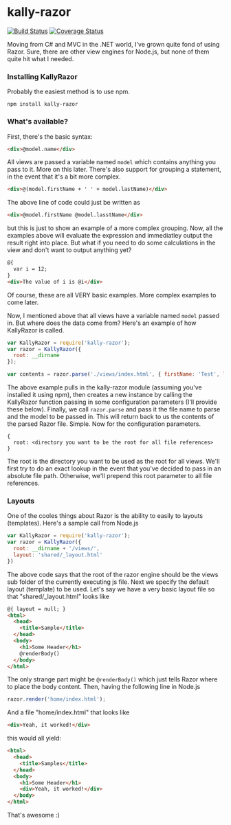 kally-razor
===========

[![Build Status](https://travis-ci.org/nufyoot/kally-razor.png?branch=master)](https://travis-ci.org/nufyoot/kally-razor) [![Coverage Status](https://coveralls.io/repos/nufyoot/kally-razor/badge.png?branch=master)](https://coveralls.io/r/nufyoot/kally-razor?branch=master)

Moving from C# and MVC in the .NET world, I've grown quite fond of using Razor.  Sure, there are other view engines for Node.js, but none of them quite hit what I needed.

### Installing KallyRazor
Probably the easiest method is to use npm.
```
npm install kally-razor
```

### What's available?
First, there's the basic syntax:
```html
<div>@model.name</div>
```
All views are passed a variable named `model` which contains anything you pass to it.  More on this later.  There's also support for grouping a statement, in the event that it's a bit more complex.
```html
<div>@(model.firstName + ' ' + model.lastName)</div>
```
The above line of code could just be written as
```html
<div>@model.firstName @model.lasstName</div>
```
but this is just to show an example of a more complex grouping.  Now, all the examples above will evaluate the expression and immediatley output the result right into place.  But what if you need to do some calculations in the view and don't want to output anything yet?
```html
@{
  var i = 12;
}
<div>The value of i is @i</div>
```

Of course, these are all VERY basic examples.  More complex examples to come later.

Now, I mentioned above that all views have a variable named `model` passed in.  But where does the data come from?  Here's an example of how KallyRazor is called.
```javascript
var KallyRazor = require('kally-razor');
var razor = KallyRazor({
  root: __dirname
});

var contents = razor.parse('./views/index.html', { firstName: 'Test', lastName: 'Testerson' });
```
The above example pulls in the kally-razor module (assuming you've installed it using npm), then creates a new instance by calling the KallyRazor function passing in some configuration parameters (I'll provide these below).  Finally, we call `razor.parse` and pass it the file name to parse and the model to be passed in.  This will return back to us the contents of the parsed Razor file.  Simple.  Now for the configuration parameters.
```
{
  root: <directory you want to be the root for all file references>
}
```
The root is the directory you want to be used as the root for all views.  We'll first try to do an exact lookup in the event that you've decided to pass in an absolute file path.  Otherwise, we'll prepend this root parameter to all file references.

### Layouts
One of the cooles things about Razor is the ability to easily to layouts (templates).  Here's a sample call from Node.js
```javascript
var KallyRazor = require('kally-razor');
var razor = KallyRazor({
  root: __dirname + '/views/',
  layout: 'shared/_layout.html'
})
```
The above code says that the root of the razor engine should be the views sub folder of the currently executing js file.  Next we specify the default layout (template) to be used.  Let's say we have a very basic layout file so that "shared/_layout.html" looks like
```html
@{ layout = null; }
<html>
  <head>
    <title>Sample</title>
  </head>
  <body>
    <h1>Some Header</h1>
    @renderBody()
  </body>
</html>
```
The only strange part might be `@renderBody()` which just tells Razor where to place the body content.  Then, having the following line in Node.js
```javascript
razor.render('home/index.html');
```
And a file "home/index.html" that looks like
```html
<div>Yeah, it worked!</div>
```
this would all yield:
```html
<html>
  <head>
    <title>Samples</title>
  </head>
  <body>
    <h1>Some Header</h1>
    <div>Yeah, it worked!</div>
  </body>
</html>
```
That's awesome :)
